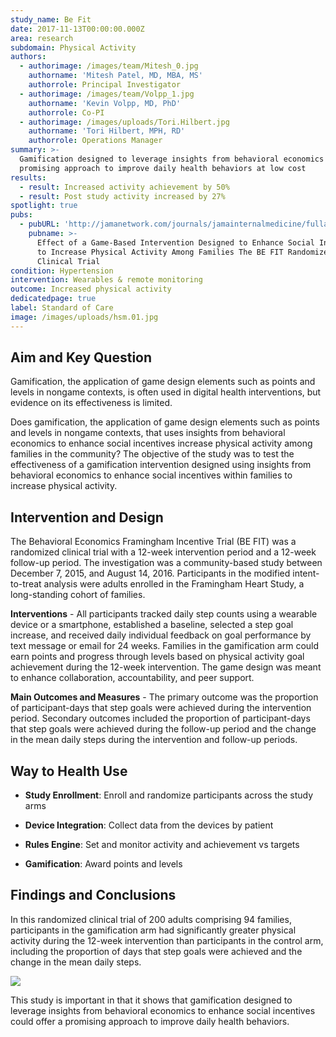 ```yaml
---
study_name: Be Fit
date: 2017-11-13T00:00:00.000Z
area: research
subdomain: Physical Activity
authors:
  - authorimage: /images/team/Mitesh_0.jpg
    authorname: 'Mitesh Patel, MD, MBA, MS'
    authorrole: Principal Investigator
  - authorimage: /images/team/Volpp_1.jpg
    authorname: 'Kevin Volpp, MD, PhD'
    authorrole: Co-PI
  - authorimage: /images/uploads/Tori.Hilbert.jpg
    authorname: 'Tori Hilbert, MPH, RD'
    authorrole: Operations Manager
summary: >-
  Gamification designed to leverage insights from behavioral economics offers a
  promising approach to improve daily health behaviors at low cost
results:
  - result: Increased activity achievement by 50%
  - result: Post study activity increased by 27%
spotlight: true
pubs:
  - pubURL: 'http://jamanetwork.com/journals/jamainternalmedicine/fullarticle/2655242'
    pubname: >-
      Effect of a Game-Based Intervention Designed to Enhance Social Incentives
      to Increase Physical Activity Among Families The BE FIT Randomized
      Clinical Trial
condition: Hypertension
intervention: Wearables & remote monitoring
outcome: Increased physical activity
dedicatedpage: true
label: Standard of Care 
image: /images/uploads/hsm.01.jpg
---
```


## Aim and Key Question

Gamification, the application of game design elements such as points and levels in nongame contexts, is often used in digital health interventions, but evidence on its effectiveness is limited. 

Does gamification, the application of game design elements such as points and levels in nongame contexts, that uses insights from behavioral economics to enhance social incentives increase physical activity among families in the community? The objective of the study was to test the effectiveness of a gamification intervention designed using insights from behavioral economics to enhance social incentives within families to increase physical activity.

## Intervention and Design

The Behavioral Economics Framingham Incentive Trial (BE FIT) was a randomized clinical trial with a 12-week intervention period and a 12-week follow-up period. The investigation was a community-based study between December 7, 2015, and August 14, 2016. Participants in the modified intent-to-treat analysis were adults enrolled in the Framingham Heart Study, a long-standing cohort of families.

**Interventions** - All participants tracked daily step counts using a wearable device or a smartphone, established a baseline, selected a step goal increase, and received daily individual feedback on goal performance by text message or email for 24 weeks. Families in the gamification arm could earn points and progress through levels based on physical activity goal achievement during the 12-week intervention. The game design was meant to enhance collaboration, accountability, and peer support.

**Main Outcomes and Measures** - The primary outcome was the proportion of participant-days that step goals were achieved during the intervention period. Secondary outcomes included the proportion of participant-days that step goals were achieved during the follow-up period and the change in the mean daily steps during the intervention and follow-up periods.

## Way to Health Use

- **Study Enrollment**: Enroll and randomize participants across the study arms

- **Device Integration**: Collect data from the devices by patient

- **Rules Engine**: Set and monitor activity and achievement vs targets

- **Gamification**: Award points and levels


## Findings and Conclusions

In this randomized clinical trial of 200 adults comprising 94 families, participants in the gamification arm had significantly greater physical activity during the 12-week intervention than participants in the control arm, including the proportion of days that step goals were achieved and the change in the mean daily steps.

<img class="center" src="/images/peng/befit.png" />

This study is important in that it shows that gamification designed to leverage insights from behavioral economics to enhance social incentives could offer a promising approach to improve daily health behaviors.
